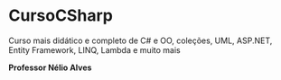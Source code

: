 # CursoCSharp

Curso mais didático e completo de C# e OO, coleções, UML, ASP.NET, Entity Framework, LINQ, Lambda e muito mais

**Professor Nélio Alves**
